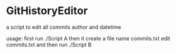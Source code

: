 # GitHistoryEditor
a script to edit all commits author and datetime

usage:
first run ./Script A
then it create a file name commits.txt
edit commits.txt
and then run ./Script B
